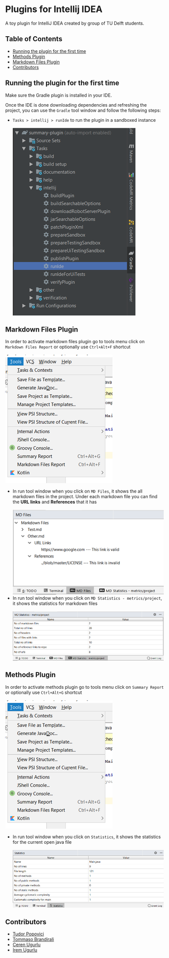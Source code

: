 # Plugins for Intellij IDEA

A toy plugin for IntelliJ IDEA created by group of TU Delft students.

## Table of Contents
* [Running the plugin for the first time](#running-the-plugin-for-the-first-time)
* [Methods Plugin](#methods-plugin)
* [Markdown Files Plugin](#markdown-files-plugin)
* [Contributors](#contributors)

## Running the plugin for the first time

Make sure the Gradle plugin is installed in your IDE.

Once the IDE is done downloading dependencies and refreshing the project, you can use the `Gradle` tool window
and follow the following steps:
* `Tasks > intellij > runIde` to run the plugin in a sandboxed instance<br/><br/>
![Image of runIde](images/image5.png)

## Markdown Files Plugin
In order to activate markdown files plugin go to tools menu
click on `Markdown Files Report` or optionally use `Ctrl+Alt+F` shortcut <br/><br/>
![Image of Tools Menu](images/image1.png)<br/>
- In run tool window when you click on `MD Files`, it shows the all markdown files in the project. Under each markdown file you can find the **URL links** and **References** that it has<br/><br/>
![Image of MD Files](images/image4.png)
- In run tool window when you click on `MD Statistics - metrics/project`, it shows the statistics for markdown files<br/><br/>
![Image of MD Statistics](images/image3.png)


## Methods Plugin
In order to activate methods plugin go to tools menu
click on `Summary Report` or optionally use `Ctrl+Alt+G` shortcut <br/><br/>
![Image of Tools Menu](images/image1.png)<br/>

- In run tool window when you click on `Statistics`, it shows the statistics for the current open java file<br/><br/>
![Image of Statistics](images/image2.png)

## Contributors
* [Tudor Popovici](https://github.com/tudorpopovici1)
* [Tommaso Brandirali](https://github.com/TommasoBrandirali)
* [Ceren Ugurlu](https://github.com/cugurlu)
* [Irem Ugurlu](https://github.com/iremugurlu)
